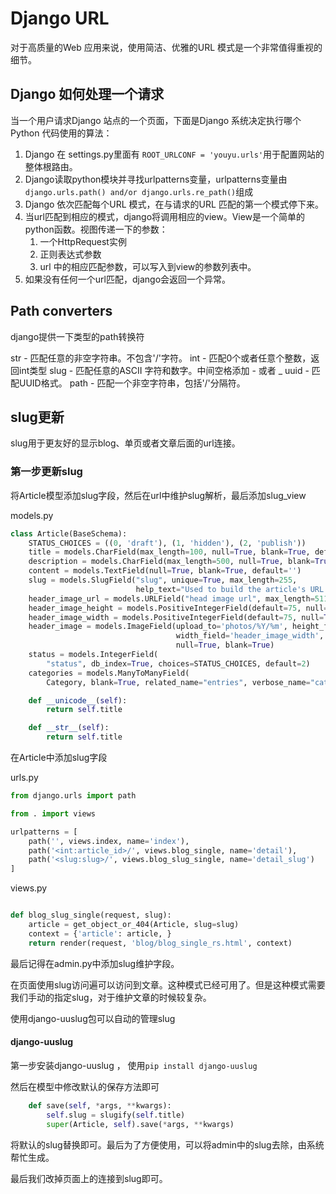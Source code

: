 # Django URL 

对于高质量的Web 应用来说，使用简洁、优雅的URL 模式是一个非常值得重视的细节。

## Django 如何处理一个请求
当一个用户请求Django 站点的一个页面，下面是Django 系统决定执行哪个Python 代码使用的算法：

1. Django 在 settings.py里面有 `ROOT_URLCONF = 'youyu.urls'`用于配置网站的整体根路由。
2. Django读取python模块并寻找urlpatterns变量，urlpatterns变量由`django.urls.path() and/or django.urls.re_path()`组成
3. Django 依次匹配每个URL 模式，在与请求的URL 匹配的第一个模式停下来。
4. 当url匹配到相应的模式，django将调用相应的view。View是一个简单的python函数。视图传递一下的参数：
    1. 一个HttpRequest实例
    2. 正则表达式参数
    3. url 中的相应匹配参数，可以写入到view的参数列表中。
5. 如果没有任何一个url匹配，django会返回一个异常。


## Path converters
django提供一下类型的path转换符

str - 匹配任意的非空字符串。不包含'/'字符。
int - 匹配0个或者任意个整数，返回int类型
slug - 匹配任意的ASCII 字符和数字。中间空格添加 - 或者 _ 
uuid - 匹配UUID格式。
path - 匹配一个非空字符串，包括'/'分隔符。



## slug更新

slug用于更友好的显示blog、单页或者文章后面的url连接。

### 第一步更新slug

将Article模型添加slug字段，然后在url中维护slug解析，最后添加slug_view

models.py
```py
class Article(BaseSchema):
    STATUS_CHOICES = ((0, 'draft'), (1, 'hidden'), (2, 'publish'))
    title = models.CharField(max_length=100, null=True, blank=True, default='')
    description = models.CharField(max_length=500, null=True, blank=True, default='')
    content = models.TextField(null=True, blank=True, default='')
    slug = models.SlugField("slug", unique=True, max_length=255,
                            help_text="Used to build the article's URL.")
    header_image_url = models.URLField("head image url", max_length=511, null=True, blank=True)
    header_image_height = models.PositiveIntegerField(default=75, null=True, blank=True)
    header_image_width = models.PositiveIntegerField(default=75, null=True, blank=True)
    header_image = models.ImageField(upload_to='photos/%Y/%m', height_field='header_image_height',
                                     width_field='header_image_width',
                                     null=True, blank=True)
    status = models.IntegerField(
        "status", db_index=True, choices=STATUS_CHOICES, default=2)
    categories = models.ManyToManyField(
        Category, blank=True, related_name="entries", verbose_name="categories")

    def __unicode__(self):
        return self.title

    def __str__(self):
        return self.title
```

在Article中添加slug字段

urls.py
```py
from django.urls import path

from . import views

urlpatterns = [
    path('', views.index, name='index'),
    path('<int:article_id>/', views.blog_single, name='detail'),
    path('<slug:slug>/', views.blog_slug_single, name='detail_slug')
]

```

views.py
```py

def blog_slug_single(request, slug):
    article = get_object_or_404(Article, slug=slug)
    context = {'article': article, }
    return render(request, 'blog/blog_single_rs.html', context)

```

最后记得在admin.py中添加slug维护字段。

在页面使用slug访问遍可以访问到文章。这种模式已经可用了。但是这种模式需要我们手动的指定slug，对于维护文章的时候较复杂。

使用django-uuslug包可以自动的管理slug

#### django-uuslug

第一步安装django-uuslug ， 使用`pip install django-uuslug`

然后在模型中修改默认的保存方法即可

```py
    def save(self, *args, **kwargs):
        self.slug = slugify(self.title)
        super(Article, self).save(*args, **kwargs)

```
将默认的slug替换即可。最后为了方便使用，可以将admin中的slug去除，由系统帮忙生成。

最后我们改掉页面上的连接到slug即可。